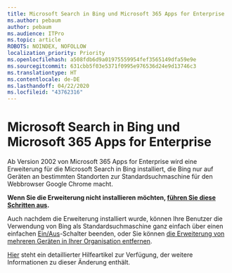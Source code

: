 ```yaml
---
title: Microsoft Search in Bing und Microsoft 365 Apps for Enterprise
ms.author: pebaum
author: pebaum
ms.audience: ITPro
ms.topic: article
ROBOTS: NOINDEX, NOFOLLOW
localization_priority: Priority
ms.openlocfilehash: a508fdb6d9a01975559954fef3565149dfa59e9e
ms.sourcegitcommit: 631cbb5f03e5371f0995e976536d24e9d13746c3
ms.translationtype: HT
ms.contentlocale: de-DE
ms.lasthandoff: 04/22/2020
ms.locfileid: "43762316"
---
```

# <a name="microsoft-search-in-bing-and-microsoft-365-apps-for-enterprise"></a>Microsoft Search in Bing und Microsoft 365 Apps for Enterprise

Ab Version 2002 von Microsoft 365 Apps for Enterprise wird eine Erweiterung für die Microsoft Search in Bing installiert, die Bing nur auf Geräten an bestimmten Standorten zur Standardsuchmaschine für den Webbrowser Google Chrome macht.

**Wenn Sie die Erweiterung nicht installieren möchten, [führen Sie diese Schritten aus](https://docs.microsoft.com/deployoffice/microsoft-search-bing#how-to-exclude-the-extension-for-microsoft-search-in-bing-from-being-installed).**

Auch nachdem die Erweiterung installiert wurde, können Ihre Benutzer die Verwendung von Bing als Standardsuchmaschine ganz einfach über einen einfachen [Ein/Aus](https://docs.microsoft.com/deployoffice/microsoft-search-bing#change-whether-bing-is-the-default-search-engine-for-google-chrome)-Schalter beenden, oder Sie können [die Erweiterung von mehreren Geräten in Ihrer Organisation entfernen](https://docs.microsoft.com/deployoffice/microsoft-search-bing#how-to-remove-the-extension-after-its-been-installed).

[Hier](https://docs.microsoft.com/deployoffice/microsoft-search-bing) steht ein detaillierter Hilfeartikel zur Verfügung, der weitere Informationen zu dieser Änderung enthält.